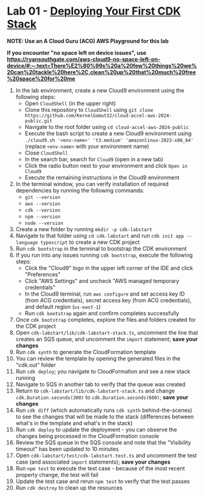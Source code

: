 # Lab 01 - [Deploying Your First CDK Stack](https://learn.acloud.guru/handson/af3de00d-c096-4df1-94a6-6ffbe772b601)

**NOTE: Use an A Cloud Guru (ACG) AWS Playground for this lab**

**If you encounter "no space left on device issues", use https://ryansouthgate.com/aws-cloud9-no-space-left-on-device/#:~:text=There%E2%80%99s%20a%20few%20things%20we%20can%20tackle%20here%2C,clean%20up%20that%20much%20free%20space%20for%20me**

1. In the lab environment, create a new Cloud9 environment using the following steps:
    - Open `CloudShell` (in the upper right)
    - Clone this repository to `CloudShell` using `git clone https://github.com/KernelGamut32/cloud-accel-aws-2024-public.git`
    - Navigate to the root folder using `cd cloud-accel-aws-2024-public`
    - Execute the bash script to create a new Cloud9 environment using `./cloud9.sh '<env-name>' 't3.medium' 'amazonlinux-2023-x86_64'` (replace `<env-name>` with your environment name)
    - Close `CloudShell`
    - In the search bar, search for `Cloud9` (open in a new tab)
    - Click the radio button next to your environment and click `Open in Cloud9`
    - Execute the remaining instructions in the Cloud9 environment
1. In the terminal window, you can verify installation of required dependencies by running the following commands:
    - `git --version`
    - `aws --version`
    - `cdk --version`
    - `npm --version`
    - `node --version`
1. Create a new folder by running `mkdir -p cdk-labstart`
1. Navigate to that folder using `cd cdk-labstart` and run `cdk init app --language typescript` to create a new CDK project
1. Run `cdk bootstrap` in the terminal to bootstrap the CDK environment
1. If you run into any issues running `cdk bootstrap`, execute the following steps:
    - Click the "Cloud9" logo in the upper left corner of the IDE and click "Preferences"
    - Click "AWS Settings" and uncheck "AWS managed temporary credentials"
    - In the Cloud9 terminal, run `aws configure` and set access key ID (from ACG credentials), secret access key (from ACG credentials), and default region (`us-east-1`)
    - Run `cdk bootstrap` again and confirm completes successfully
1. Once `cdk bootstrap` completes, explore the files and folders created for the CDK project
1. Open `cdk-labstart/lib/cdk-labstart-stack.ts`, uncomment the line that creates an SQS queue, and uncomment the `import` statement; **save your changes**
1. Run `cdk synth` to generate the CloudFormation template
1. You can review the template by opening the generated files in the "cdk.out" folder
1. Run `cdk deploy`; you navigate to CloudFormation and see a new stack running
1. Navigate to SQS in another tab to verify that the queue was created
1. Return to `cdk-labstart/lib/cdk-labstart-stack.ts` and change `cdk.Duration.seconds(300)` to `cdk.Duration.seconds(600)`; **save your changes**
1. Run `cdk diff` (which automatically runs `cdk synth` behind-the-scenes) to see the changes that will be made to the stack (differences between what's in the template and what's in the stack)
1. Run `cdk deploy` to update the deployment - you can observe the changes being processed in the CloudFormation console
1. Review the SQS queue in the SQS console and note that the "Visibility timeout" has been updated to 10 minutes
1. Open `cdk-labstart/test/cdk-labstart.test.ts` and uncomment the test case (and associated `import` statements); **save your changes**
1. Run `npm test` to execute the test case - because of the most recent property change, the test will fail
1. Update the test case and rerun `npm test` to verify that the test passes
1. Run `cdk destroy` to clean up the resources
